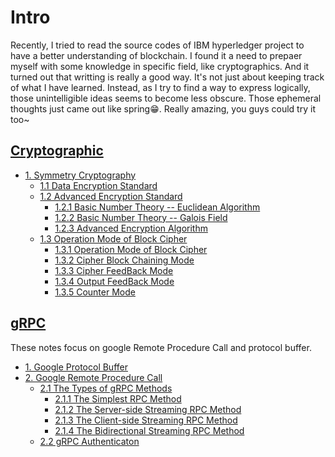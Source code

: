 # Intro
Recently, I tried to read the source codes of IBM hyperledger project to have a better understanding of blockchain.
I found it a need to prepaer myself with some knowledge in specific field, like cryptographics. 
And it turned out that writting is really a good way.  It's not just about keeping track of what I have learned. 
Instead, as I try to find a way to express logically, those unintelligible ideas seems to become less obscure. 
Those ephemeral thoughts just came out like spring😁. Really amazing, you guys could try it too~

## [Cryptographic](./crypto)
  * [1. Symmetry Cryptography ](crypto/sym_crypto/README.md)
    * [1.1 Data Encryption Standard](crypto/sym_crypto/des/des.md)
    * [1.2 Advanced Encryption Standard](crypto/sym_crypto/aes/README.md)
      * [1.2.1 Basic Number Theory -- Euclidean Algorithm ](crypto/sym_crypto/aes/euclid.md)
      * [1.2.2 Basic Number Theory -- Galois Field ](crypto/sym_crypto/aes/galois.md)
      * [1.2.3 Advanced Encryption Algorithm](crypto/sym_crypto/aes/aes.md)
    * [1.3 Operation Mode of Block Cipher](crypto/sym_crypto/operation_mode/README.md)
      * [1.3.1 Operation Mode of Block Cipher](crypto/sym_crypto/operation_mode/1_blockciphermode.md)
      * [1.3.2 Cipher Block Chaining Mode](crypto/sym_crypto/operation_mode/2_cbc.md)
      * [1.3.3 Cipher FeedBack Mode](crypto/sym_crypto/operation_mode/3_cfb.md)
      * [1.3.4 Output FeedBack Mode](crypto/sym_crypto/operation_mode/4_ofb.md)
      * [1.3.5 Counter Mode](crypto/sym_crypto/operation_mode/5_ctr.md)

## [gRPC](./grpc)
These notes focus on google Remote Procedure Call and protocol buffer.
  * [1. Google Protocol Buffer](grpc/proto.md)
  * [2. Google Remote Procedure Call](grpc/grpc.md)
    * [2.1 The Types of gRPC Methods](grpc/method/README.md)
      * [2.1.1 The Simplest RPC Method](grpc/method/simple.md)
      * [2.1.2 The Server-side Streaming RPC Method](grpc/method/serverstream.md)
      * [2.1.3 The Client-side Streaming RPC Method](grpc/method/clientstream.md)
      * [2.1.4 The Bidirectional Streaming RPC Method](grpc/method/bistream.md)
    * [2.2 gRPC Authenticaton](grpc/grpc_auth.md)
